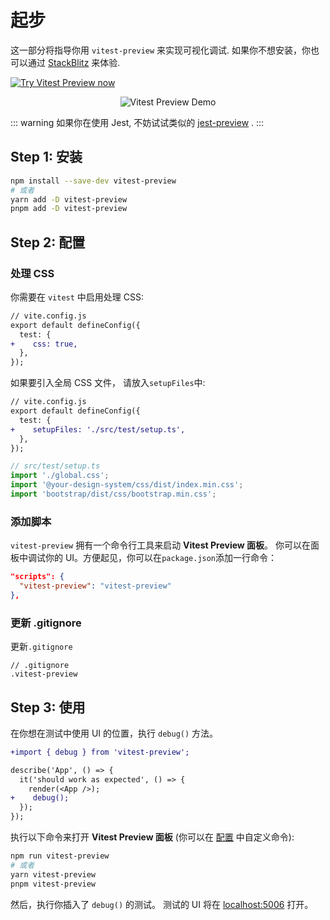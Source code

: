 # 起步

这一部分将指导你用 `vitest-preview` 来实现可视化调试. 如果你不想安装，你也可以通过 [StackBlitz](https://stackblitz.com/edit/vitest-preview?file=src%2FApp.test.tsx,README.md) 来体验.

[![Try Vitest Preview now](https://developer.stackblitz.com/img/open_in_stackblitz.svg)](https://stackblitz.com/edit/vitest-preview?file=src%2FApp.test.tsx,README.md)

<p align="center">
  <img align="center" src="https://user-images.githubusercontent.com/8603085/197373376-f6a3fe33-487b-4c35-8085-8e7e6357ce40.gif" alt="Vitest Preview Demo" />
</p>

::: warning
如果你在使用 Jest, 不妨试试类似的 [jest-preview](https://github.com/nvh95/jest-preview) .
:::

## Step 1: 安装

```bash
npm install --save-dev vitest-preview
# 或者
yarn add -D vitest-preview
pnpm add -D vitest-preview
```

## Step 2: 配置

### 处理 CSS

你需要在 `vitest` 中启用处理 CSS:

```diff
// vite.config.js
export default defineConfig({
  test: {
+    css: true,
  },
});

```

如果要引入全局 CSS 文件， 请放入`setupFiles`中:

```diff
// vite.config.js
export default defineConfig({
  test: {
+    setupFiles: './src/test/setup.ts',
  },
});

```

```ts
// src/test/setup.ts
import './global.css';
import '@your-design-system/css/dist/index.min.css';
import 'bootstrap/dist/css/bootstrap.min.css';
```

### 添加脚本

`vitest-preview` 拥有一个命令行工具来启动 **Vitest Preview 面板**。 你可以在面板中调试你的 UI。方便起见，你可以在`package.json`添加一行命令：

```json
"scripts": {
  "vitest-preview": "vitest-preview"
},
```

### 更新 .gitignore

更新`.gitignore`

```
// .gitignore
.vitest-preview
```

## Step 3: 使用

在你想在测试中使用 UI 的位置，执行 `debug()` 方法。

```diff
+import { debug } from 'vitest-preview';

describe('App', () => {
  it('should work as expected', () => {
    render(<App />);
+    debug();
  });
});
```

执行以下命令来打开 **Vitest Preview 面板** (你可以在 [配置](#step-2-configuration) 中自定义命令):

```bash
npm run vitest-preview
# 或者
yarn vitest-preview
pnpm vitest-preview
```

然后，执行你插入了 `debug()` 的测试。 测试的 UI 将在 <a href="http://localhost:5006" target="_blank" rel="noreferrer">localhost:5006</a> 打开。
